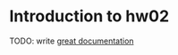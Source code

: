 # Introduction to hw02

TODO: write [great documentation](http://jacobian.org/writing/great-documentation/what-to-write/)
